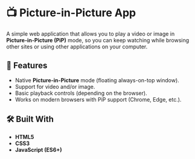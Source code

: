 # 📺 Picture-in-Picture App

A simple web application that allows you to play a video or image in **Picture-in-Picture (PiP)** mode, so you can keep watching while browsing other sites or using other applications on your computer.

## 🚀 Features
- Native **Picture-in-Picture** mode (floating always-on-top window).  
- Support for video and/or image.  
- Basic playback controls (depending on the browser).  
- Works on modern browsers with PiP support (Chrome, Edge, etc.).

## 🛠️ Built With
- **HTML5**  
- **CSS3**  
- **JavaScript (ES6+)**

